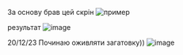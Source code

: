 За основу брав цей скрін
![пример](https://github.com/VitaliiPytymko-Kh/WpfApp2/assets/137927518/43383eb9-aa1b-4301-8d55-851a60b8dc6a)

результат 
![image](https://github.com/VitaliiPytymko-Kh/WpfApp2/assets/137927518/ebd436ba-3d13-4078-81b4-9567f6874a3f)

20/12/23
Починаю оживляти загатовку))
![image](https://github.com/VitaliiPytymko-Kh/WpfApp2/assets/137927518/ecac988a-50da-4d73-90b3-4c6555d72594)
